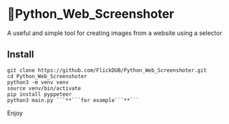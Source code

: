 # 🐍Python_Web_Screenshoter
 A useful and simple tool for creating images from a website using a selector

## Install

```
git clone https://github.com/FlickDUB/Python_Web_Screenshoter.git
cd Python_Web_Screenshoter
python3 -m venv venv
source venv/bin/activate
pip install pyppeteer
python3 main.py ```**```for example```**```
```
Enjoy
